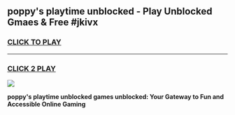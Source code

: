 
## poppy's playtime unblocked - Play Unblocked Gmaes & Free #jkivx
<h3>
<a href="https://news.freeplayer.one?title=poppy's_playtime_unblocked&ref=03M">CLICK TO PLAY</a></h3>
<hr>

<h3>
<a href="https://news.freeplayer.one?title=poppy's_playtime_unblocked&ref=03M">CLICK 2 PLAY</a>
  
</h3>

<a href="https://news.freeplayer.one?title=poppy's_playtime_unblocked&ref=03M"><img src="https://clearcache.store/games.png"></a>


**poppy's playtime unblocked games unblocked: Your Gateway to Fun and Accessible Online Gaming**
